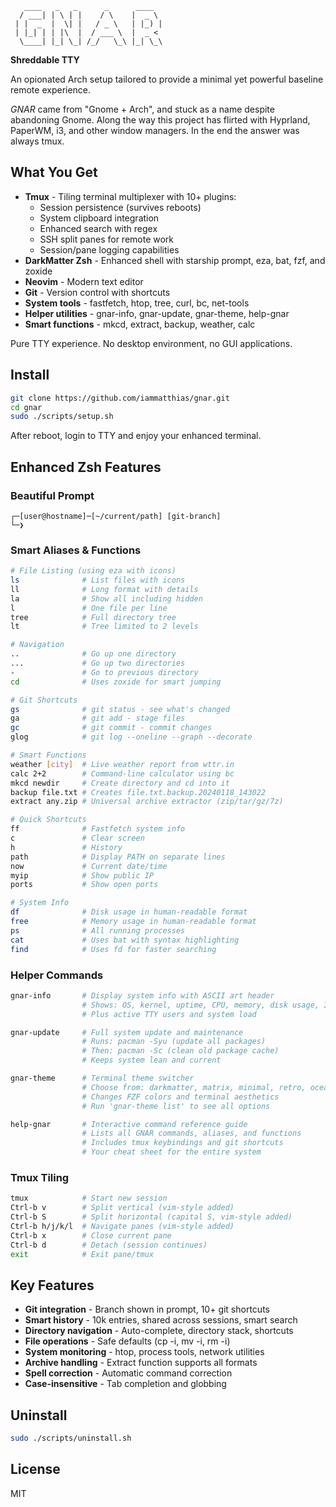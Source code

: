 ```
   ____   _   _      _      ____
  / ___| | \ | |    / \    |  _ \
 | |  _  |  \| |   / _ \   | |_) |
 | |_| | | |\  |  / ___ \  |  _ <
  \____| |_| \_| /_/   \_\ |_| \_\
```

**Shreddable TTY**

An opionated Arch setup tailored to provide a minimal yet powerful baseline remote experience.

_GNAR_ came from "Gnome + Arch", and stuck as a name despite abandoning Gnome. Along the way this project has flirted with Hyprland, PaperWM, i3, and other window managers. In the end the answer was always tmux.

## What You Get

- **Tmux** - Tiling terminal multiplexer with 10+ plugins:
  - Session persistence (survives reboots)
  - System clipboard integration
  - Enhanced search with regex
  - SSH split panes for remote work
  - Session/pane logging capabilities
- **DarkMatter Zsh** - Enhanced shell with starship prompt, eza, bat, fzf, and zoxide
- **Neovim** - Modern text editor
- **Git** - Version control with shortcuts
- **System tools** - fastfetch, htop, tree, curl, bc, net-tools
- **Helper utilities** - gnar-info, gnar-update, gnar-theme, help-gnar
- **Smart functions** - mkcd, extract, backup, weather, calc

Pure TTY experience. No desktop environment, no GUI applications.

## Install

```bash
git clone https://github.com/iammatthias/gnar.git
cd gnar
sudo ./scripts/setup.sh
```

After reboot, login to TTY and enjoy your enhanced terminal.

## Enhanced Zsh Features

### Beautiful Prompt

```
┌─[user@hostname]─[~/current/path] [git-branch]
└─❯
```

### Smart Aliases & Functions

```bash
# File Listing (using eza with icons)
ls              # List files with icons
ll              # Long format with details
la              # Show all including hidden
l               # One file per line
tree            # Full directory tree
lt              # Tree limited to 2 levels

# Navigation
..              # Go up one directory
...             # Go up two directories
-               # Go to previous directory
cd              # Uses zoxide for smart jumping

# Git Shortcuts
gs              # git status - see what's changed
ga              # git add - stage files
gc              # git commit - commit changes
glog            # git log --oneline --graph --decorate

# Smart Functions
weather [city]  # Live weather report from wttr.in
calc 2+2        # Command-line calculator using bc
mkcd newdir     # Create directory and cd into it
backup file.txt # Creates file.txt.backup.20240118_143022
extract any.zip # Universal archive extractor (zip/tar/gz/7z)

# Quick Shortcuts
ff              # Fastfetch system info
c               # Clear screen
h               # History
path            # Display PATH on separate lines
now             # Current date/time
myip            # Show public IP
ports           # Show open ports

# System Info
df              # Disk usage in human-readable format
free            # Memory usage in human-readable format
ps              # All running processes
cat             # Uses bat with syntax highlighting
find            # Uses fd for faster searching
```

### Helper Commands

```bash
gnar-info       # Display system info with ASCII art header
                # Shows: OS, kernel, uptime, CPU, memory, disk usage, IP
                # Plus active TTY users and system load

gnar-update     # Full system update and maintenance
                # Runs: pacman -Syu (update all packages)
                # Then: pacman -Sc (clean old package cache)
                # Keeps system lean and current

gnar-theme      # Terminal theme switcher
                # Choose from: darkmatter, matrix, minimal, retro, ocean
                # Changes FZF colors and terminal aesthetics
                # Run 'gnar-theme list' to see all options

help-gnar       # Interactive command reference guide
                # Lists all GNAR commands, aliases, and functions
                # Includes tmux keybindings and git shortcuts
                # Your cheat sheet for the entire system
```

### Tmux Tiling

```bash
tmux            # Start new session
Ctrl-b v        # Split vertical (vim-style added)
Ctrl-b S        # Split horizontal (capital S, vim-style added)
Ctrl-b h/j/k/l  # Navigate panes (vim-style added)
Ctrl-b x        # Close current pane
Ctrl-b d        # Detach (session continues)
exit            # Exit pane/tmux
```

## Key Features

- **Git integration** - Branch shown in prompt, 10+ git shortcuts
- **Smart history** - 10k entries, shared across sessions, smart search
- **Directory navigation** - Auto-complete, directory stack, shortcuts
- **File operations** - Safe defaults (cp -i, mv -i, rm -i)
- **System monitoring** - htop, process tools, network utilities
- **Archive handling** - Extract function supports all formats
- **Spell correction** - Automatic command correction
- **Case-insensitive** - Tab completion and globbing

## Uninstall

```bash
sudo ./scripts/uninstall.sh
```

## License

MIT
